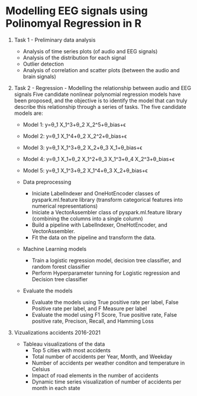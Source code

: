# Modelling EEG signals using Polinomyal Regression in R

  1. Task 1 - Preliminary data analysis 
     - Analysis of time series plots (of audio and EEG signals)	
     - Analysis of the distribution for each signal	
     - Outlier detection	
     - Analysis of correlation and scatter plots (between the audio and brain signals)

  2. Task 2 - Regression - Modelling the relationship between audio and EEG signals
Five candidate nonlinear polynomial regression models have been proposed, and the objective is to identify the model that can truly describe this relationship through a series of tasks. The five candidate models are: 
     - Model 1: y=θ_1 Χ_1^3+θ_2 Χ_2^5+θ_bias+ϵ
     - Model 2: y=θ_1 Χ_1^4+θ_2 Χ_2^2+θ_bias+ϵ 
     - Model 3: y=θ_1 Χ_1^3+θ_2 Χ_2+θ_3 Χ_1+θ_bias+ϵ 
     - Model 4: y=θ_1 Χ_1+θ_2 Χ_1^2+θ_3 Χ_1^3+θ_4 Χ_2^3+θ_bias+ϵ
     - Model 5: y=θ_1 Χ_1^3+θ_2 Χ_1^4+θ_3 Χ_2+θ_bias+ϵ

     - Data preprocessing
       - Iniciate LabelIndexer and OneHotEncoder classes of pyspark.ml.feature library (transform categorical features into numerical representations) 
       - Iniciate a VectorAssembler class of pyspark.ml.feature library (combining the columns into a single column)
       - Build a pipeline with LabelIndexer, OneHotEncoder, and VectorAssembler.
       - Fit the data on the pipeline and transform the data. 
     - Machine Learning models
       - Train a logistic regression model, decision tree classifier, and random forest classifier
       - Perform Hyperparameter tunning for Logistic regression and Decision tree classifier
     - Evaluate the models
       - Evaluate the models using True positive rate per label, False Positive rate per label, and F Measure per label
       - Evaluate the model using F1 Score, True positive rate, False positive rate, Precison, Recall, and Hamming Loss 
  3. Vizualizations accidents 2016-2021
     - Tableau visualizations of the data 
        - Top 5 cities with most accidents 
        - Total number of accidents per Year, Month, and Weekday
        - Number of accidents per weather conditon and temperature in Celsius 
        - Impact of road elements in the number of accidents 
        - Dynamic time series visualization of number of accidents per month in each state
